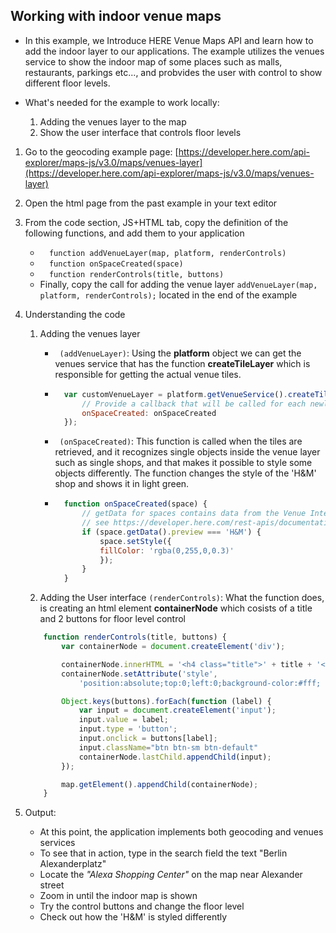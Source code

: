 ## Working with indoor venue maps

* In this example, we Introduce HERE Venue Maps API and learn how to add the indoor layer to our applications. The example utilizes the venues service to show the indoor map of some places such as malls, restaurants, parkings etc..., and probvides the user with control to show different floor levels.

* What's needed for the example to work locally:
    1. Adding the venues layer to the map
    2. Show the user interface that controls floor levels

1. Go to the geocoding example page: [https://developer.here.com/api-explorer/maps-js/v3.0/maps/venues-layer](https://developer.here.com/api-explorer/maps-js/v3.0/maps/venues-layer)

2. Open the html page from the past example in your text editor

2. From the code section, JS+HTML tab, copy the definition of the following functions, and add them to your application
    * ```   function addVenueLayer(map, platform, renderControls)    ```
    * ```   function onSpaceCreated(space)    ```
    * ```   function renderControls(title, buttons)    ```
    * Finally, copy the call for adding the venue layer ``` addVenueLayer(map, platform, renderControls); ``` located in the end of the example

3. Understanding the code
    1. Adding the venues layer 
        * ``` (addVenueLayer)```: Using the **platform** object we can get the venues service that has the function **createTileLayer** which is responsible for getting the actual venue tiles.
        * ```javascript
            var customVenueLayer = platform.getVenueService().createTileLayer({
                // Provide a callback that will be called for each newly created space
                onSpaceCreated: onSpaceCreated
            });
          ```
        * ``` (onSpaceCreated)```: This function is called when the tiles are retrieved, and it recognizes single objects inside the venue layer such as single shops, and that makes it possible to style some objects differently. The function changes the style of the 'H&M' shop and shows it in light green.
        * ```javascript
            function onSpaceCreated(space) {
                // getData for spaces contains data from the Venue Interaction Tile API,
                // see https://developer.here.com/rest-apis/documentation/venue-maps/topics/resource-type-venue-interaction-tile.html
                if (space.getData().preview === 'H&M') {
                    space.setStyle({
                    fillColor: 'rgba(0,255,0,0.3)'
                    });
                }
            }
          ```

    2. Adding the User interface ```(renderControls)```: What the function does, is creating an html element **containerNode** which cosists of a title and 2 buttons for floor level control
    ```javascript
        function renderControls(title, buttons) {
            var containerNode = document.createElement('div');

            containerNode.innerHTML = '<h4 class="title">' + title + '</h4><div class="btn-group"></div>';
            containerNode.setAttribute('style',
                'position:absolute;top:0;left:0;background-color:#fff; padding:10px;text-align:center');

            Object.keys(buttons).forEach(function (label) {
                var input = document.createElement('input');
                input.value = label;
                input.type = 'button';
                input.onclick = buttons[label];
                input.className="btn btn-sm btn-default"
                containerNode.lastChild.appendChild(input);
            });

            map.getElement().appendChild(containerNode);
        }
    ```

4. Output:
    * At this point, the application implements both geocoding and venues services
    * To see that in action, type in the search field the text "Berlin Alexanderplatz"
    * Locate the *"Alexa Shopping Center"* on the map near Alexander street
    * Zoom in until the indoor map is shown
    * Try the control buttons and change the floor level
    * Check out how the 'H&M' is styled differently

